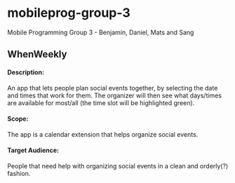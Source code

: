 # mobileprog-group-3
Mobile Programming Group 3 - Benjamin, Daniel, Mats and Sang

## WhenWeekly

#### Description:
An app that lets people plan social events together, by selecting the date and times that work
for them. The organizer will then see what days/times are available for most/all (the time slot
will be highlighted green).
#### Scope:
The app is a calendar extension that helps organize social events.
#### Target Audience:
People that need help with organizing social events in a clean and orderly(?) fashion.

